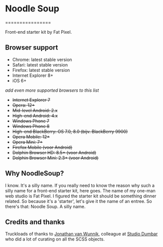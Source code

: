 # Noodle Soup
================

Front-end starter kit by Fat Pixel.


## Browser support

- Chrome: latest stable version
- Safari: latest stable version
- Firefox: latest stable version
- Internet Explorer 8+
- iOS 6+

_add even more supported browsers to this list_

- <del>Internet Explorer 7</del>
- <del>Opera: 12+</del>
- <del>Mid-level Android: 2.x</del>
- <del>High-end Android: 4.x</del>
- <del>Windows Phone 7</del>
- <del>Windows Phone 8</del>
- <del>High-end BlackBerry: OS 7.0, 8.0 (bijv. BlackBerry 9900)</del>
- <del>Opera Mobile: 12+</del>
- <del>Opera Mini: 7+</del>
- <del>Firefox Mobile (voor Android)</del>
- <del>Dolphin Browser HD: 8.5+ (voor Android)</del>
- <del>Dolphin Browser Mini: 2.3+ (voor Android)</del>

## Why NoodleSoup?

I know. It's a silly name. If you really need to know the reason why such a silly name for a front-end starter kit, here goes. The name of my one-man web studio is Fat Pixel. I figured the starter kit should be something dinner related. So because it's a 'starter', let's give it the name of an entree. So there's that: Noodle Soup. A silly name.

## Credits and thanks

Truckloads of thanks to [Jonathan van Wunnik](https://github.com/jolantis), colleague at [Studio Dumbar](http://studiodumbar.com) who did a lot of curating on all the SCSS objects.
